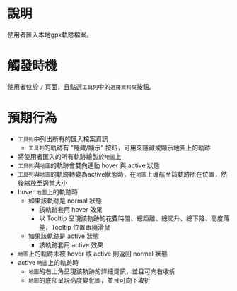 # 說明

使用者匯入本地gpx軌跡檔案。

# 觸發時機

使用者位於 `/` 頁面，且點選`工具列`中的`選擇資料夾`按鈕。

# 預期行為

- `工具列`中列出所有的匯入檔案資訊
  - `工具列`的軌跡有 "隱藏/顯示" 按鈕，可用來隱藏或顯示地圖上的軌跡
- 將使用者匯入的所有軌跡繪製於`地圖`上
- `工具列`與`地圖`的軌跡會雙向連動 hover 與 active 狀態
- `工具列`與`地圖`的軌跡轉變為active狀態時，在`地圖`上導航至該軌跡所在位置，然後縮放至適當大小
- hover `地圖`上的軌跡時
  - 如果該軌跡是 normal 狀態
    - 該軌跡套用 hover 效果
    - 以 Tooltip 呈現該軌跡的花費時間、總距離、總爬升、總下降、高度落差，Tooltip 位置跟隨滑鼠
  - 如果該軌跡是 active 狀態
    - 該軌跡套用 active 效果
- `地圖`上的軌跡未被 hover 或 active 則返回 normal 狀態
- active `地圖`上的軌跡時
  - `地圖`的右上角呈現該軌跡的詳細資訊，並且可向右收折
  - `地圖`的底部呈現高度變化圖，並且可向下收折
